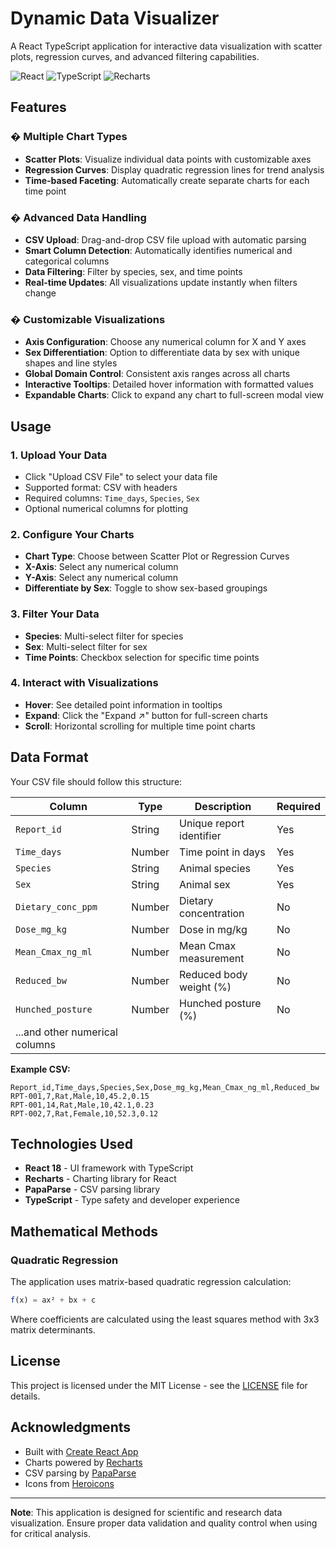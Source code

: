 # Dynamic Data Visualizer

A React TypeScript application for interactive data visualization with scatter plots, regression curves, and advanced filtering capabilities.

![React](https://img.shields.io/badge/React-18.2.0-blue)
![TypeScript](https://img.shields.io/badge/TypeScript-4.4.4-blue)
![Recharts](https://img.shields.io/badge/Recharts-3.3.0-green)

## Features

### � **Multiple Chart Types**
- **Scatter Plots**: Visualize individual data points with customizable axes
- **Regression Curves**: Display quadratic regression lines for trend analysis
- **Time-based Faceting**: Automatically create separate charts for each time point

### � **Advanced Data Handling**
- **CSV Upload**: Drag-and-drop CSV file upload with automatic parsing
- **Smart Column Detection**: Automatically identifies numerical and categorical columns
- **Data Filtering**: Filter by species, sex, and time points
- **Real-time Updates**: All visualizations update instantly when filters change

### � **Customizable Visualizations**
- **Axis Configuration**: Choose any numerical column for X and Y axes
- **Sex Differentiation**: Option to differentiate data by sex with unique shapes and line styles
- **Global Domain Control**: Consistent axis ranges across all charts
- **Interactive Tooltips**: Detailed hover information with formatted values
- **Expandable Charts**: Click to expand any chart to full-screen modal view
  
## Usage

### 1. Upload Your Data
- Click "Upload CSV File" to select your data file
- Supported format: CSV with headers
- Required columns: `Time_days`, `Species`, `Sex`
- Optional numerical columns for plotting

### 2. Configure Your Charts
- **Chart Type**: Choose between Scatter Plot or Regression Curves
- **X-Axis**: Select any numerical column
- **Y-Axis**: Select any numerical column
- **Differentiate by Sex**: Toggle to show sex-based groupings

### 3. Filter Your Data
- **Species**: Multi-select filter for species
- **Sex**: Multi-select filter for sex
- **Time Points**: Checkbox selection for specific time points

### 4. Interact with Visualizations
- **Hover**: See detailed point information in tooltips
- **Expand**: Click the "Expand ↗" button for full-screen charts
- **Scroll**: Horizontal scrolling for multiple time point charts

## Data Format

Your CSV file should follow this structure:

| Column | Type | Description | Required |
|--------|------|-------------|----------|
| `Report_id` | String | Unique report identifier | Yes |
| `Time_days` | Number | Time point in days | Yes |
| `Species` | String | Animal species | Yes |
| `Sex` | String | Animal sex | Yes |
| `Dietary_conc_ppm` | Number | Dietary concentration | No |
| `Dose_mg_kg` | Number | Dose in mg/kg | No |
| `Mean_Cmax_ng_ml` | Number | Mean Cmax measurement | No |
| `Reduced_bw` | Number | Reduced body weight (%) | No |
| `Hunched_posture` | Number | Hunched posture (%) | No |
| ...and other numerical columns | | | |

**Example CSV:**
```csv
Report_id,Time_days,Species,Sex,Dose_mg_kg,Mean_Cmax_ng_ml,Reduced_bw
RPT-001,7,Rat,Male,10,45.2,0.15
RPT-001,14,Rat,Male,10,42.1,0.23
RPT-002,7,Rat,Female,10,52.3,0.12
```

## Technologies Used

- **React 18** - UI framework with TypeScript
- **Recharts** - Charting library for React
- **PapaParse** - CSV parsing library
- **TypeScript** - Type safety and developer experience

## Mathematical Methods

### Quadratic Regression
The application uses matrix-based quadratic regression calculation:
```typescript
f(x) = ax² + bx + c
```
Where coefficients are calculated using the least squares method with 3x3 matrix determinants.

## License

This project is licensed under the MIT License - see the [LICENSE](LICENSE) file for details.

## Acknowledgments

- Built with [Create React App](https://create-react-app.dev/)
- Charts powered by [Recharts](https://recharts.org/)
- CSV parsing by [PapaParse](https://www.papaparse.com/)
- Icons from [Heroicons](https://heroicons.com/)

---

**Note**: This application is designed for scientific and research data visualization. Ensure proper data validation and quality control when using for critical analysis.

